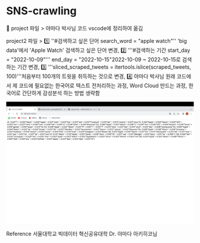 # SNS-crawling
💛
project 파일 > 야마다 박사님 코드 vscode에 정리하여 옮김

project2 파일 >  1️⃣ ''#검색하고 싶은 단어
search_word = "apple watch"''
'big data'에서 'Apple Watch' 검색하고 싶은 단어 변경, 2️⃣ '''#검색하는 기간
start_day = "2022-10-09"'''
end_day = "2022-10-15"2022-10-09 ~ 2022-10-15로 검색하는 기간 변경, 3️⃣ '''sliced_scraped_tweets = itertools.islice(scraped_tweets, 100)'''처음부터 100개의 트윗을 취득하는 것으로 변경, 4️⃣ 야마다 박사님 원래 코드에서 제 코드에 필요없는 한국어로 텍스트 전처리하는 과정, Word Cloud 만드는 과정, 한국어로 간단하게 감성분석 하는 방법 생략함
           
![Image](Screenshot.png)           
           
           
Reference
서울대학교 빅데이터 혁신공유대학 Dr. 야마다 아키히코님


